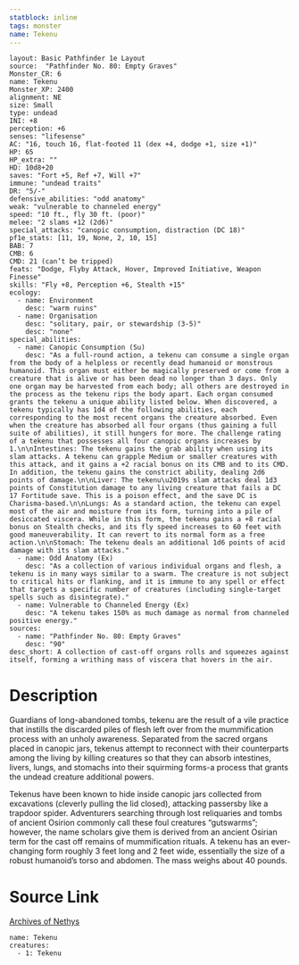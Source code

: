 ```yaml
---
statblock: inline
tags: monster
name: Tekenu
---
```

```statblock
layout: Basic Pathfinder 1e Layout
source:  "Pathfinder No. 80: Empty Graves"
Monster_CR: 6
name: Tekenu
Monster_XP: 2400
alignment: NE
size: Small
type: undead
INI: +8
perception: +6
senses: "lifesense"
AC: "16, touch 16, flat-footed 11 (dex +4, dodge +1, size +1)"
HP: 65
HP_extra: ""
HD: 10d8+20
saves: "Fort +5, Ref +7, Will +7"
immune: "undead traits"
DR: "5/-"
defensive_abilities: "odd anatomy"
weak: "vulnerable to channeled energy"
speed: "10 ft., fly 30 ft. (poor)"
melee: "2 slams +12 (2d6)"
special_attacks: "canopic consumption, distraction (DC 18)"
pf1e_stats: [11, 19, None, 2, 10, 15]
BAB: 7
CMB: 6
CMD: 21 (can’t be tripped)
feats: "Dodge, Flyby Attack, Hover, Improved Initiative, Weapon Finesse"
skills: "Fly +8, Perception +6, Stealth +15"
ecology:
  - name: Environment
    desc: "warm ruins"
  - name: Organisation
    desc: "solitary, pair, or stewardship (3-5)"
    desc: "none"
special_abilities:
  - name: Canopic Consumption (Su)
    desc: "As a full-round action, a tekenu can consume a single organ from the body of a helpless or recently dead humanoid or monstrous humanoid. This organ must either be magically preserved or come from a creature that is alive or has been dead no longer than 3 days. Only one organ may be harvested from each body; all others are destroyed in the process as the tekenu rips the body apart. Each organ consumed grants the tekenu a unique ability listed below. When discovered, a tekenu typically has 1d4 of the following abilities, each corresponding to the most recent organs the creature absorbed. Even when the creature has absorbed all four organs (thus gaining a full suite of abilities), it still hungers for more. The challenge rating of a tekenu that possesses all four canopic organs increases by 1.\n\nIntestines: The tekenu gains the grab ability when using its slam attacks. A tekenu can grapple Medium or smaller creatures with this attack, and it gains a +2 racial bonus on its CMB and to its CMD. In addition, the tekenu gains the constrict ability, dealing 2d6 points of damage.\n\nLiver: The tekenu\u2019s slam attacks deal 1d3 points of Constitution damage to any living creature that fails a DC 17 Fortitude save. This is a poison effect, and the save DC is Charisma-based.\n\nLungs: As a standard action, the tekenu can expel most of the air and moisture from its form, turning into a pile of desiccated viscera. While in this form, the tekenu gains a +8 racial bonus on Stealth checks, and its fly speed increases to 60 feet with good maneuverability. It can revert to its normal form as a free action.\n\nStomach: The tekenu deals an additional 1d6 points of acid damage with its slam attacks."
  - name: Odd Anatomy (Ex)
    desc: "As a collection of various individual organs and flesh, a tekenu is in many ways similar to a swarm. The creature is not subject to critical hits or flanking, and it is immune to any spell or effect that targets a specific number of creatures (including single-target spells such as disintegrate)."
  - name: Vulnerable to Channeled Energy (Ex)
    desc: "A tekenu takes 150% as much damage as normal from channeled positive energy."
sources:
  - name: "Pathfinder No. 80: Empty Graves"
    desc: "90"
desc_short: A collection of cast-off organs rolls and squeezes against itself, forming a writhing mass of viscera that hovers in the air.
```
# Description
Guardians of long-abandoned tombs, tekenu are the result of a vile practice that instills the discarded piles of flesh left over from the mummification process with an unholy awareness. Separated from the sacred organs placed in canopic jars, tekenus attempt to reconnect with their counterparts among the living by killing creatures so that they can absorb intestines, livers, lungs, and stomachs into their squirming forms-a process that grants the undead creature additional powers.

Tekenus have been known to hide inside canopic jars collected from excavations (cleverly pulling the lid closed), attacking passersby like a trapdoor spider. Adventurers searching through lost reliquaries and tombs of ancient Osirion commonly call these foul creatures “gutswarms”; however, the name scholars give them is derived from an ancient Osirian term for the cast off remains of mummification rituals. A tekenu has an ever-changing form roughly 3 feet long and 2 feet wide, essentially the size of a robust humanoid’s torso and abdomen. The mass weighs about 40 pounds.
# Source Link
[Archives of Nethys](https://aonprd.com/MonsterDisplay.aspx?ItemName=Tekenu)
```encounter-table
name: Tekenu
creatures:
  - 1: Tekenu
```
